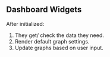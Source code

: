## Dashboard Widgets

After initialized:
1. They get/ check the data they need.
2. Render default graph settings.
3. Update graphs based on user input.
